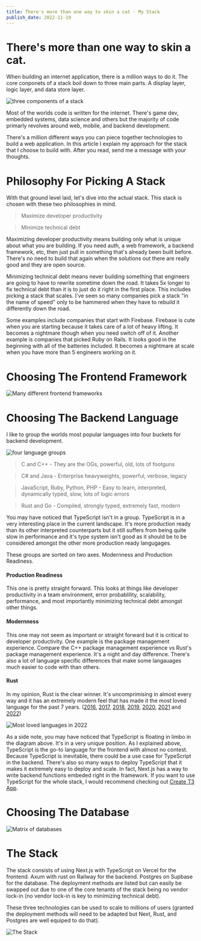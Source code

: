 ```yaml
---
title: There's more than one way to skin a cat - My Stack
publish_date: 2022-11-19
---
```


# There's more than one way to skin a cat.

When building an internet application, there is a million ways to do it. The core conponets of a stack boil down to three main parts. A display layer, logic layer, and data store layer.

![three components of a stack](../photos/stack.png)

Most of the worlds code is written for the internet. There's game dev, embedded systems, data science and others but the majority of code primarly revolves around web, mobile, and backend development.

There's a million different ways you can piece together technologies to build a web application. In this article I explain my approach for the stack that I choose to build with. After you read, send me a message with your thoughts.

# Philosophy For Picking A Stack

With that ground level laid, let's dive into the actual stack. This stack is chosen with these two philosophies in mind.

> Maximize developer productivity

> Minimize technical debt

Maximizing developer productivity means building only what is unique about what you are building. If you need auth, a web framework, a backend framework, etc, then just pull in something that's already been built before. There's no need to build that again when the solutions out there are really good and they are open source.

Minimizing technical debt means never building something that engineers are going to have to rewrite sometime down the road. It takes 5x longer to fix technical debt than it is to just do it right in the first place. This includes picking a stack that scales. I've seen so many companies pick a stack "in the name of speed" only to be hammered when they have to rebuild it differently down the road.

Some examples include companies that start with Firebase. Firebase is cute when you are starting because it takes care of a lot of heavy lifting. It becomes a nightmare though when you need switch off of it. Another example is companies that picked Ruby on Rails. It looks good in the beginning with all of the batteries included. It becomes a nightmare at scale when you have more than 5 engineers working on it.

# Choosing The Frontend Framework

![Many different frontend frameworks](../photos/frontend_frameworks.png)

# Choosing The Backend Language

I like to group the worlds most popular languages into four buckets for backend development.

![four language groups](../photos/language_groups.png)

> C and C++ - They are the OGs, powerful, old, lots of footguns

> C# and Java - Enterprise heavyweights, powerful, verbose, legacy

> JavaScript, Ruby, Python, PHP - Easy to learn, interpreted, dynamically typed, slow, lots of logic errors

> Rust and Go - Compiled, strongly typed, extremely fast, modern

You may have noticed that TypeScript isn't in a group. TypeScript is in a very interesting place in the current landscape. It's more production ready than its other interpreted counterparts but it still suffers from being quite slow in performance and it's type system isn't good as it should be to be considered amongst the other more production ready langugages.

These groups are sorted on two axes. Modernness and Production Readiness.

#### Production Readiness

This one is pretty straight forward. This looks at things like developer productivity in a team environment, error probablility, scalability, performance, and most importantly minimizing technical debt amongst other things.

#### Modernness

This one may not seem as important or straight forward but it is critical to developer productivity. One example is the package management experience. Compare the C++ package management experience vs Rust's package management experience. It's a night and day difference. There's also a lot of language specific differences that make some langauages much easier to code with than others.

#### Rust

In my opinion, Rust is the clear winner. It's uncomprimising in almost every way and it has an extremely modern feel that has made it the most loved language for the past 7 years. ([2016](https://insights.stackoverflow.com/survey/2016#technology-most-loved-dreaded-and-wanted), [2017](https://insights.stackoverflow.com/survey/2017#most-loved-dreaded-and-wanted), [2018](https://insights.stackoverflow.com/survey/2018#technology-_-most-loved-dreaded-and-wanted-languages), [2019](https://insights.stackoverflow.com/survey/2019#technology-_-most-loved-dreaded-and-wanted-languages), [2020](https://insights.stackoverflow.com/survey/2020#most-loved-dreaded-and-wanted), [2021](https://insights.stackoverflow.com/survey/2021/#technology-most-loved-dreaded-and-wanted) and [2022](https://survey.stackoverflow.co/2022/#section-most-loved-dreaded-and-wanted-programming-scripting-and-markup-languages))

![Most loved languages in 2022](../photos/most_loved_languages.png)

As a side note, you may have noticed that TypeScript is floating in limbo in the diagram above. It's in a very unique position. As I explained above, TypeScript is the go-to language for the frontend with almost no contest. Because TypeScript is inevitable, there could be a use case for TypeScript in the backend. There's also so many ways to deploy TypeScript that it makes it extremely easy to deploy and scale. In fact, Next.js has a way to write backend functions embeded right in the framework. If you want to use TypeScript for the whole stack, I would recommend checking out [Create T3 App](https://create.t3.gg/).

# Choosing The Database

![Matrix of databases](../photos/databases.png)

# The Stack

The stack consists of using Next.js with TypeScript on Vercel for the frontend. Axum with rust on Railway for the backend. Postgres on Supbase for the database. The deployment methods are listed but can easily be swapped out due to one of the core tenants of the stack being no vendor lock-in (no vendor lock-in is key to minimizing technical debt).

These three technologies can be used to scale to millions of users (granted the deployment methods will need to be adapted but Next, Rust, and Postgres are well equiped to do that). 

![The Stack](../photos/specific_stack.png)